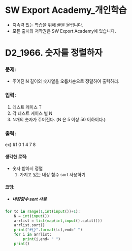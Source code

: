 # SW Export Academy_개인학습

- 지속력 있는 학습을 위해 글을 올립니다.
- 모든 출처와 저작권은 SW Export Academy에 있습니다.

[^출처]: https://www.swexpertacademy.com/





# D2_1966. 숫자를 정렬하자

### 문제:

- 주어진 N 길이의 숫자열을 오름차순으로 정렬하여 출력하라.


### 입력:

1. 테스트 케이스 T
2. 각 테스트 케이스 별 N
3. N개의 숫자가 주어진다. (N 은 5 이상 50 이하이다.)

### 출력:

ex) #1 0 1 4 7 8



#### 생각한 로직:

- 숫자 받아서 정렬
  1. 가지고 있는 내장 함수 sort 사용하기



#### 코딩:

- ##### 내장함수 sort 사용

```python
for tc in range(1,int(input())+1):
    N = int(input())
    arrlist = list(map(int,input().split()))
    arrlist.sort()
    print("#{}".format(tc),end=" ")
    for i in arrlist:
        print(i,end= " ")
    print()
```



